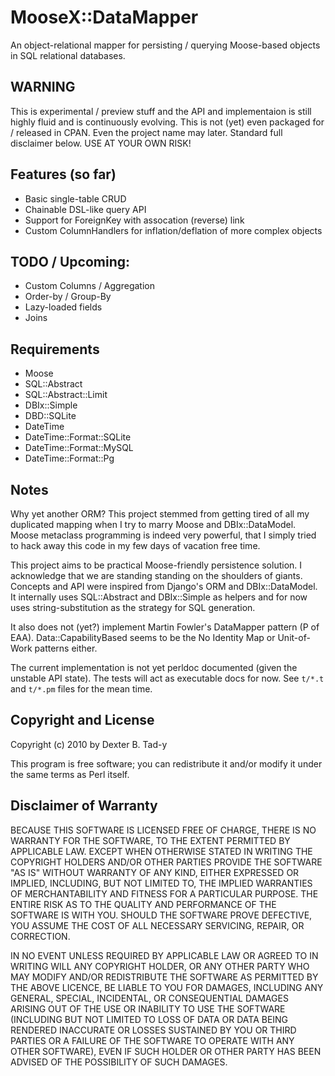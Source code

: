 MooseX::DataMapper
==================

An object-relational mapper for persisting / querying Moose-based objects in SQL relational databases.

WARNING
-------

This is experimental / preview stuff and the API and implementaion is still highly fluid and is continuously evolving. This is not (yet) even packaged for / released in CPAN. Even the project name may later. Standard full disclaimer below. USE AT YOUR OWN RISK!


Features (so far)
-----------------
* Basic single-table CRUD
* Chainable DSL-like query API
* Support for ForeignKey with assocation (reverse) link
* Custom ColumnHandlers for inflation/deflation of more complex objects


TODO / Upcoming:
----------------

* Custom Columns / Aggregation
* Order-by / Group-By
* Lazy-loaded fields
* Joins


Requirements
------------

* Moose
* SQL::Abstract
* SQL::Abstract::Limit
* DBIx::Simple
* DBD::SQLite
* DateTime
* DateTime::Format::SQLite
* DateTime::Format::MySQL
* DateTime::Format::Pg


Notes
-----

Why yet another ORM? This project stemmed from getting tired of all my duplicated mapping when I try to marry Moose and DBIx::DataModel. Moose metaclass programming is indeed very powerful, that I simply tried to hack away this code in my few days of vacation free time.

This project aims to be practical Moose-friendly persistence solution. I acknowledge that we are standing standing on the shoulders of giants. Concepts and API were inspired from Django's ORM and DBIx::DataModel. It internally uses SQL::Abstract and DBIx::Simple as helpers and for now uses string-substitution as the strategy for SQL generation. 

It also does not (yet?) implement Martin Fowler's DataMapper pattern (P of EAA). Data::CapabilityBased seems to be the No Identity Map or Unit-of-Work patterns either.

The current implementation is not yet perldoc documented (given the unstable API state). The tests will act as executable docs for now. See `t/*.t` and `t/*.pm` files for the mean time.


Copyright and License
---------------------

Copyright (c) 2010 by Dexter B. Tad-y

This program is free software; you can redistribute it and/or modify it under the same terms as Perl itself.


Disclaimer of Warranty
----------------------

BECAUSE THIS SOFTWARE IS LICENSED FREE OF CHARGE, THERE IS NO WARRANTY FOR THE SOFTWARE, TO THE EXTENT PERMITTED BY APPLICABLE LAW. EXCEPT WHEN OTHERWISE STATED IN WRITING THE COPYRIGHT HOLDERS AND/OR OTHER PARTIES PROVIDE THE SOFTWARE "AS IS" WITHOUT WARRANTY OF ANY KIND, EITHER EXPRESSED OR IMPLIED, INCLUDING, BUT NOT LIMITED TO, THE IMPLIED WARRANTIES OF MERCHANTABILITY AND FITNESS FOR A PARTICULAR PURPOSE. THE ENTIRE RISK AS TO THE QUALITY AND PERFORMANCE OF THE SOFTWARE IS WITH YOU. SHOULD THE SOFTWARE PROVE DEFECTIVE, YOU ASSUME THE COST OF ALL NECESSARY SERVICING, REPAIR, OR CORRECTION.

IN NO EVENT UNLESS REQUIRED BY APPLICABLE LAW OR AGREED TO IN WRITING WILL ANY COPYRIGHT HOLDER, OR ANY OTHER PARTY WHO MAY MODIFY AND/OR REDISTRIBUTE THE SOFTWARE AS PERMITTED BY THE ABOVE LICENCE, BE LIABLE TO YOU FOR DAMAGES, INCLUDING ANY GENERAL, SPECIAL, INCIDENTAL, OR CONSEQUENTIAL DAMAGES ARISING OUT OF THE USE OR INABILITY TO USE THE SOFTWARE (INCLUDING BUT NOT LIMITED TO LOSS OF DATA OR DATA BEING RENDERED INACCURATE OR LOSSES SUSTAINED BY YOU OR THIRD PARTIES OR A FAILURE OF THE SOFTWARE TO OPERATE WITH ANY OTHER SOFTWARE), EVEN IF SUCH HOLDER OR OTHER PARTY HAS BEEN ADVISED OF THE POSSIBILITY OF SUCH DAMAGES.
